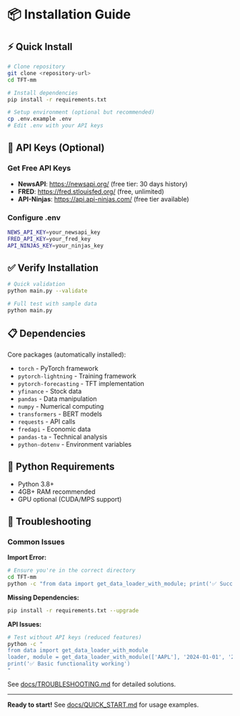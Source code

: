 # 📦 Installation Guide

## ⚡ Quick Install

```bash
# Clone repository
git clone <repository-url>
cd TFT-mm

# Install dependencies
pip install -r requirements.txt

# Setup environment (optional but recommended)
cp .env.example .env
# Edit .env with your API keys
```

## 🔑 API Keys (Optional)

### Get Free API Keys
- **NewsAPI**: https://newsapi.org/ (free tier: 30 days history)
- **FRED**: https://fred.stlouisfed.org/ (free, unlimited)
- **API-Ninjas**: https://api.api-ninjas.com/ (free tier available)

### Configure .env
```bash
NEWS_API_KEY=your_newsapi_key
FRED_API_KEY=your_fred_key
API_NINJAS_KEY=your_ninjas_key
```

## ✅ Verify Installation

```bash
# Quick validation
python main.py --validate

# Full test with sample data
python main.py
```

## 📋 Dependencies

Core packages (automatically installed):
- `torch` - PyTorch framework
- `pytorch-lightning` - Training framework
- `pytorch-forecasting` - TFT implementation
- `yfinance` - Stock data
- `pandas` - Data manipulation
- `numpy` - Numerical computing
- `transformers` - BERT models
- `requests` - API calls
- `fredapi` - Economic data
- `pandas-ta` - Technical analysis
- `python-dotenv` - Environment variables

## 🐍 Python Requirements

- Python 3.8+
- 4GB+ RAM recommended
- GPU optional (CUDA/MPS support)

## 🔧 Troubleshooting

### Common Issues

**Import Error:**
```bash
# Ensure you're in the correct directory
cd TFT-mm
python -c "from data import get_data_loader_with_module; print('✅ Success')"
```

**Missing Dependencies:**
```bash
pip install -r requirements.txt --upgrade
```

**API Issues:**
```bash
# Test without API keys (reduced features)
python -c "
from data import get_data_loader_with_module
loader, module = get_data_loader_with_module(['AAPL'], '2024-01-01', '2024-01-31', 10, 3, 4)
print('✅ Basic functionality working')
"
```

See [docs/TROUBLESHOOTING.md](docs/TROUBLESHOOTING.md) for detailed solutions.

---

**Ready to start!** See [docs/QUICK_START.md](docs/QUICK_START.md) for usage examples.
